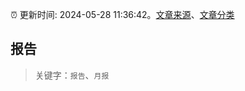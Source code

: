 :alarm_clock: 更新时间: 2024-05-28 11:36:42。[文章来源](/README.md)、[文章分类](/TAGS.md)

## 报告


> 关键字：`报告`、`月报`



